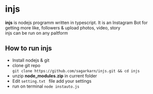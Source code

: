 # injs
<b>injs</b> is nodejs programm written in typescript. It is an Instagram Bot for getting more like, followers & upload photos, video, story<br />
injs can be run on any paltform 
<h2>How to run injs</h2>
<ul>
  <li>Install nodejs & git</li>
  <li>clone git repo
    <br /><code>git clone https://github.com/sagarkarn/injs.git && cd injs</code></li>
  <li>unzip <b>node_modules.zip</b> in current folder</li>
  <li>Edit <code>setting.txt </code> file add your settings</li>
  <li>run on terminal <code>node instauto.js</code></li>
 </ul>
